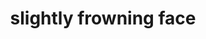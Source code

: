 ---
layout: smileys&people
title: slightly frowning face
emoji: slightly_frowning_face
permalink: 🙁.html
---